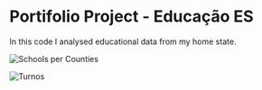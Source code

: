 # Portifolio Project - Educação ES

In this code I analysed educational data from my home state.

![Schools per Counties](output/images/escolaxmunicipios.png)

![Turnos](output/images/turno.png')